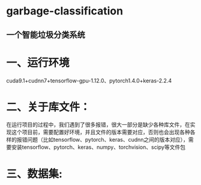 garbage-classification
======
一个智能垃圾分类系统  
------
# 一、运行环境<br>  
  cuda9.1+cudnn7+tensorflow-gpu-1.12.0、pytorch1.4.0+keras-2.2.4 <br>  
   
# 二、关于库文件：<br>  
  在运行项目的过程中，我们遇到了很多报错，很大一部分是缺少各种库文件，在实现这个项目前，需要配置好环境，并且文件的版本需要对应，否则也会出现各种各样的报错问题（比如tensorflow、pytorch、keras、cudnn之间的版本对应），需要安装tensorflow、pytorch、keras、numpy、torchvision、scipy等文件包<br>
   
# 三、数据集:<br> 
